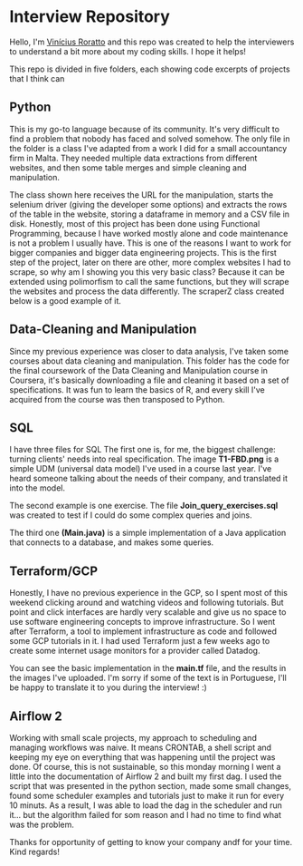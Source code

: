  # Interview Repository

Hello, I'm [Vinícius Roratto](https://www.linkedin.com/in/viniciusroratto/) and this repo was created to help the interviewers to understand a bit more about my coding skills. I hope it helps!

This repo is divided in five folders, each showing code excerpts of projects that I think can

## Python
This is my go-to language because of its community. It's very difficult to find a problem that nobody has faced and solved somehow.
The only file in the folder is a class I've adapted from a work I did for a small accountancy firm in Malta. They needed multiple data extractions from different websites, and then some table merges and simple cleaning and manipulation.

  The class shown here receives the URL for the manipulation, starts the selenium driver (giving the developer some options) and extracts the rows of the table in the website, storing a dataframe in memory and a CSV file in disk. Honestly, most of this project has been done using Functional Programming, because I have worked mostly alone and code maintenance is not a problem I usually have. This is one of the reasons I want to work for bigger companies and bigger data engineering projects.
 This is the first step of the project, later on there are other, more complex websites I had to scrape, so why am I showing you this very basic class? Because it can be extended using polimorfism to call the same functions, but they will scrape the websites and process the data differently. The scraperZ class created below is a good example of it. 

## Data-Cleaning and Manipulation
  Since my previous experience was closer to data analysis, I've taken some courses about data cleaning and manipulation. This folder has the code for the final coursework of the Data Cleaning and Manipulation course in Coursera, it's basically downloading a file and cleaning it based on a set of specifications. It was fun to learn the basics of R,  and every skill I've acquired from the course was then transposed to Python.

## SQL
  I have three files for SQL
  The first one is, for me, the biggest challenge: turning clients' needs into real specification. The image **T1-FBD.png** is a simple UDM (universal data model) I've used in a course last year. I've heard someone talking about the needs of their company, and translated it into the model.
 
  The second example is one exercise. The file **Join_query_exercises.sql** was created to test if I could do some complex queries and joins.
 
  The third one **(Main.java)** is a simple implementation of a Java application that connects to a database, and makes some queries.

## Terraform/GCP
  Honestly, I have no previous experience in the GCP, so I spent most of this weekend clicking around and watching videos and following tutorials. But point and click interfaces are hardly very scalable and give us no space to use software engineering concepts to improve infrastructure. So I went after Terraform, a tool to implement infrastructure as code and followed some GCP tutorials in it. I had used Terraform just a few weeks ago to create some internet usage monitors for a provider called Datadog.
 
   You can see the basic implementation in the **main.tf** file, and the results in the images I've uploaded. I'm sorry if some of the text is in Portuguese, I'll be happy to translate it to you during the interview! :)
 
 
## Airflow 2
  Working with small scale projects, my approach to scheduling and managing workflows was naive. It means CRONTAB, a shell script and keeping my eye on everything that was happening until the project was done. Of course, this is not sustainable, so this monday morning I went a little into the documentation of Airflow 2 and built my first dag. I used the script that was presented in the python section, made some small changes, found some scheduler examples and tutorials just to make it run for every 10 minuts. As a result, I was able to load the dag in the scheduler and run it... but the algorithm failed for som reason and I had no time to find what was the problem.
  
  Thanks for opportunity of getting to know your company andf for your time.
  Kind regards!
